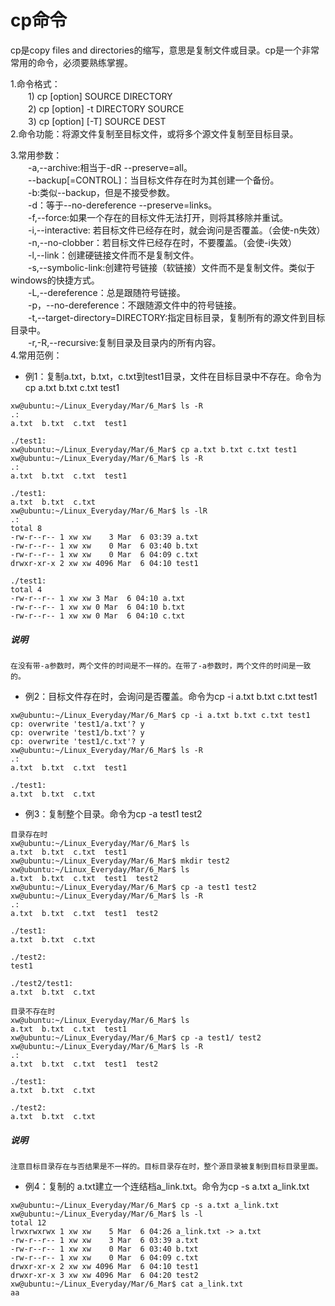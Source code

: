 # cp命令    

cp是copy files and directories的缩写，意思是复制文件或目录。cp是一个非常常用的命令，必须要熟练掌握。

1.命令格式：   
　　1) cp [option] SOURCE DIRECTORY   
　　2) cp [option] -t DIRECTORY SOURCE   
　　3) cp [option] [-T] SOURCE DEST   
2.命令功能：将源文件复制至目标文件，或将多个源文件复制至目标目录。   

3.常用参数：   
　　-a,--archive:相当于-dR --preserve=all。   
　　--backup[=CONTROL]：当目标文件存在时为其创建一个备份。    
　　-b:类似--backup，但是不接受参数。   
　　-d：等于--no-dereference --preserve=links。   
　　-f,--force:如果一个存在的目标文件无法打开，则将其移除并重试。    
　　-i,--interactive: 若目标文件已经存在时，就会询问是否覆盖。（会使-n失效）     
　　-n,--no-clobber：若目标文件已经存在时，不要覆盖。（会使-i失效）    
　　-l,--link：创建硬链接文件而不是复制文件。    
　　-s,--symbolic-link:创建符号链接（软链接）文件而不是复制文件。类似于windows的快捷方式。   
　　-L,--dereference：总是跟随符号链接。    
　　-p，--no-dereference：不跟随源文件中的符号链接。    
　　-t,--target-directory=DIRECTORY:指定目标目录，复制所有的源文件到目标目录中。    
　　-r,-R,--recursive:复制目录及目录内的所有内容。   
4.常用范例：   
* 例1：复制a.txt，b.txt，c.txt到test1目录，文件在目标目录中不存在。命令为cp a.txt b.txt c.txt test1
```
xw@ubuntu:~/Linux_Everyday/Mar/6_Mar$ ls -R
.:
a.txt  b.txt  c.txt  test1

./test1:
xw@ubuntu:~/Linux_Everyday/Mar/6_Mar$ cp a.txt b.txt c.txt test1
xw@ubuntu:~/Linux_Everyday/Mar/6_Mar$ ls -R
.:
a.txt  b.txt  c.txt  test1

./test1:
a.txt  b.txt  c.txt
xw@ubuntu:~/Linux_Everyday/Mar/6_Mar$ ls -lR
.:
total 8
-rw-r--r-- 1 xw xw    3 Mar  6 03:39 a.txt
-rw-r--r-- 1 xw xw    0 Mar  6 03:40 b.txt
-rw-r--r-- 1 xw xw    0 Mar  6 04:09 c.txt
drwxr-xr-x 2 xw xw 4096 Mar  6 04:10 test1

./test1:
total 4
-rw-r--r-- 1 xw xw 3 Mar  6 04:10 a.txt
-rw-r--r-- 1 xw xw 0 Mar  6 04:10 b.txt
-rw-r--r-- 1 xw xw 0 Mar  6 04:10 c.txt
```
##### 说明
```
在没有带-a参数时，两个文件的时间是不一样的。在带了-a参数时，两个文件的时间是一致的。
```
* 例2：目标文件存在时，会询问是否覆盖。命令为cp -i a.txt b.txt c.txt test1
```
xw@ubuntu:~/Linux_Everyday/Mar/6_Mar$ cp -i a.txt b.txt c.txt test1
cp: overwrite 'test1/a.txt'? y
cp: overwrite 'test1/b.txt'? y
cp: overwrite 'test1/c.txt'? y
xw@ubuntu:~/Linux_Everyday/Mar/6_Mar$ ls -R
.:
a.txt  b.txt  c.txt  test1

./test1:
a.txt  b.txt  c.txt
```
* 例3：复制整个目录。命令为cp -a test1 test2
```
目录存在时   
xw@ubuntu:~/Linux_Everyday/Mar/6_Mar$ ls
a.txt  b.txt  c.txt  test1
xw@ubuntu:~/Linux_Everyday/Mar/6_Mar$ mkdir test2
xw@ubuntu:~/Linux_Everyday/Mar/6_Mar$ ls
a.txt  b.txt  c.txt  test1  test2
xw@ubuntu:~/Linux_Everyday/Mar/6_Mar$ cp -a test1 test2
xw@ubuntu:~/Linux_Everyday/Mar/6_Mar$ ls -R
.:
a.txt  b.txt  c.txt  test1  test2

./test1:
a.txt  b.txt  c.txt

./test2:
test1

./test2/test1:
a.txt  b.txt  c.txt
```
```
目录不存在时    
xw@ubuntu:~/Linux_Everyday/Mar/6_Mar$ ls
a.txt  b.txt  c.txt  test1
xw@ubuntu:~/Linux_Everyday/Mar/6_Mar$ cp -a test1/ test2
xw@ubuntu:~/Linux_Everyday/Mar/6_Mar$ ls -R
.:
a.txt  b.txt  c.txt  test1  test2

./test1:
a.txt  b.txt  c.txt

./test2:
a.txt  b.txt  c.txt
```
##### 说明
```
注意目标目录存在与否结果是不一样的。目标目录存在时，整个源目录被复制到目标目录里面。
```
* 例4：复制的 a.txt建立一个连结档a_link.txt。命令为cp -s a.txt a_link.txt
```
xw@ubuntu:~/Linux_Everyday/Mar/6_Mar$ cp -s a.txt a_link.txt
xw@ubuntu:~/Linux_Everyday/Mar/6_Mar$ ls -l
total 12
lrwxrwxrwx 1 xw xw    5 Mar  6 04:26 a_link.txt -> a.txt
-rw-r--r-- 1 xw xw    3 Mar  6 03:39 a.txt
-rw-r--r-- 1 xw xw    0 Mar  6 03:40 b.txt
-rw-r--r-- 1 xw xw    0 Mar  6 04:09 c.txt
drwxr-xr-x 2 xw xw 4096 Mar  6 04:10 test1
drwxr-xr-x 3 xw xw 4096 Mar  6 04:20 test2
xw@ubuntu:~/Linux_Everyday/Mar/6_Mar$ cat a_link.txt 
aa
```
